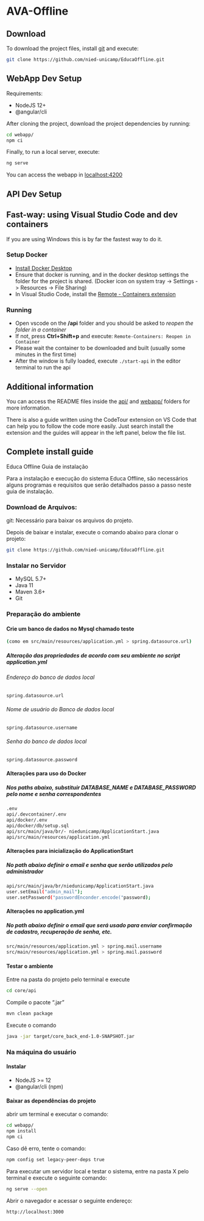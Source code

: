 # AVA-Offline

## Download

To download the project files, install [git](https://gitlab.com/nied/AVA-Offline/wikis/instalar-git) and execute:

```bash
git clone https://github.com/nied-unicamp/EducaOffline.git
```

## WebApp Dev Setup

Requirements:

- NodeJS 12+
- @angular/cli

After cloning the project, download the project dependencies by running:

```bash
cd webapp/
npm ci
```

Finally, to run a local server, execute:

```bash
ng serve
```

You can access the webapp in [localhost:4200](http://localhost:4200/)

## API Dev Setup

## Fast-way: using Visual Studio Code and dev containers

If you are using Windows this is by far the fastest way to do it.

### Setup Docker

- [Install Docker Desktop](https://www.docker.com/products/docker-desktop)
- Ensure that docker is running, and in the docker desktop settings the folder for the project is shared. (Docker icon on system tray -> Settings -> Resources -> File Sharing)
- In Visual Studio Code, install the [Remote - Containers extension](https://marketplace.visualstudio.com/items?itemName=ms-vscode-remote.remote-containers)

### Running

- Open vscode on the **/api** folder and you should be asked to *reopen the folder in a container*
- If not, press **Ctrl+Shift+p** and execute: ``Remote-Containers: Reopen in Container``
- Please wait the container to be downloaded and built (usually some minutes in the first time)
- After the window is fully loaded, execute ``./start-api`` in the editor terminal to run the api

## Additional information

You can access the README files inside the [api/](https://github.com/nied-unicamp/EducaOffline/tree/main/api) and [webapp/](https://github.com/nied-unicamp/EducaOffline/tree/main/webapp) folders for more information.

There is also a guide written using the CodeTour extension on VS Code that can help you to follow the code more easily. Just search install the extension and the guides will appear in the left panel, below the file list.

## Complete install guide

Educa Offline
Guia de instalação 

Para a instalação e execução do sistema Educa Offline, são necessários alguns programas e requisitos que serão detalhados passo a passo neste guia de instalação.
### Download de Arquivos:
git: Necessário para baixar os arquivos do projeto.

Depois de baixar e instalar, execute o comando abaixo para clonar o projeto: 
```bash
git clone https://github.com/nied-unicamp/EducaOffline.git
```
### Instalar no Servidor
- MySQL 5.7+
- Java 11 
- Maven 3.6+	
- Git
### Preparação do ambiente
#### Crie um banco de dados no Mysql chamado teste 
```bash
(como em src/main/resources/application.yml > spring.datasource.url)
```
##### Alteração das propriedades de acordo com seu ambiente no script application.yml 
###### Endereço do banco de dados local
```bash
spring.datasource.url
```
###### Nome de usuário do Banco de dados local
```bash
spring.datasource.username 
``` 
###### Senha do banco de dados local
```bash
spring.datasource.password
```
#### Alterações para uso do Docker
##### Nos paths abaixo, substituir DATABASE_NAME e DATABASE_PASSWORD pelo nome e senha correspondentes
```bash
.env
api/.devcontainer/.env
api/docker/.env
api/docker/db/setup.sql
api/src/main/java/br/- niedunicamp/ApplicationStart.java
api/src/main/resources/application.yml
```
#### Alterações para inicialização do ApplicationStart
##### No path abaixo definir o email e senha que serão utilizados pelo administrador
```bash
api/src/main/java/br/niedunicamp/ApplicationStart.java
user.setEmail("admin_mail");
user.setPassword("passwordEnconder.encode("password);
```
#### Alterações no application.yml
##### No path abaixo definir o email que será usado para enviar confirmação de cadastro, recuperação de senha, etc.
```bash
src/main/resources/application.yml > spring.mail.username
src/main/resources/application.yml > spring.mail.password
```
#### Testar o ambiente
Entre na pasta do projeto pelo terminal e execute
```bash
cd core/api
```
Compile o pacote “.jar”
```bash
mvn clean package
```
Execute o comando
```bash
java -jar target/core_back_end-1.0-SNAPSHOT.jar
```
### Na máquina do usuário
#### Instalar 
- NodeJS  >= 12
- @angular/cli (npm)
#### Baixar as dependências do projeto
abrir um terminal e executar o comando:
```bash
cd webapp/
npm install
npm ci 
```
Caso dê erro, tente o comando: 
```bash
npm config set legacy-peer-deps true
```
Para executar um servidor local e testar o sistema, entre na pasta X pelo terminal e execute o seguinte comando:
```bash
ng serve --open
```
Abrir o navegador e acessar o seguinte endereço:
```bash
http://localhost:3000
```
